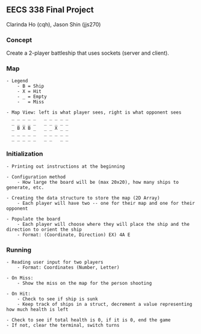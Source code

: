 ## EECS 338 Final Project
Clarinda Ho (cqh), Jason Shin (jjs270)

### Concept
Create a 2-player battleship that uses sockets (server and client).

### Map
	- Legend
		- B = Ship
		- X = Hit
		- _ = Empty
		-   = Miss
		
	- Map View: left is what player sees, right is what opponent sees
	  _ _ _ _ _   _ _ _ _ _
	  _ _ _ _ _   _ _ _ _ _
	  _ B X B _   _ _ X _ _
	  _ _ _ _ _   _ _ _ _ _
	  _ _ _ _ _   _ _   _ _ 

### Initialization
	- Printing out instructions at the beginning
	
    - Configuration method
		- How large the board will be (max 20x20), how many ships to generate, etc. 
 
    - Creating the data structure to store the map (2D Array)
		- Each player will have two -- one for their map and one for their opponent

    - Populate the board
		- Each player will choose where they will place the ship and the direction to orient the ship
		- Format: (Coordinate, Direction) EX) 4A E
  
### Running
    - Reading user input for two players
		- Format: Coordinates (Number, Letter) 
		
    - On Miss:
		- Show the miss on the map for the person shooting

    - On Hit:
		- Check to see if ship is sunk
        - Keep track of ships in a struct, decrement a value representing how much health is left
    
    - Check to see if total health is 0, if it is 0, end the game
    - If not, clear the terminal, switch turns    